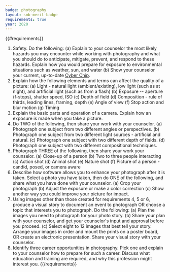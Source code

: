 ```yaml
---
badge: photography
layout: smb-merit-badge
requirements: true
year: 2020
---
```


{{#requirements}}
1. Safety. Do the following:
    (a) Explain to your counselor the most likely hazards you may encounter while working with photography and what you should do to anticipate, mitigate, prevent, and respond to these hazards. Explain how you would prepare for exposure to environmental situations such as weather, sun, and water
    (b) Show your counselor your current, up-to-date [Cyber Chip]({{@root.rootPath}}/other-awards/cyber-chip/).
2. Explain how the following elements and terms can affect the quality of a picture:
    (a) Light - natural light (ambient/existing), low light (such as at night), and artificial light (such as from a flash)
    (b) Exposure -- aperture (f-stops), shutter speed, ISO
    (c) Depth of field
    (d) Composition - rule of thirds, leading lines, framing, depth
    (e) Angle of view
    (f) Stop action and blur motion
    (g) Timing
3. Explain the basic parts and operation of a camera. Explain how an exposure is made when you take a picture.
4. Do TWO of the following, then share your work with your counselor.
    (a) Photograph one subject from two different angles or perspectives.
    (b) Photograph one subject from two different light sources - artificial and natural.
    (c) Photograph one subject with two different depth of fields.
    (d) Photograph one subject with two different compositional techniques.
5. Photograph THREE of the following, then share your work your counselor.
    (a) Close-up of a person
    (b) Two to three people interacting
    (c) Action shot
    (d) Animal shot
    (e) Nature shot
    (f) Picture of a person - candid, posed, or camera aware
6. Describe how software allows you to enhance your photograph after it is taken. Select a photo you have taken, then do ONE of the following, and share what you have done with your counselor.
    (a) Crop your photograph
    (b) Adjust the exposure or make a color correction
    (c) Show another way you could improve your picture for impact.
7. Using images other than those created for requirements 4, 5 or 6, produce a visual story to document an event to photograph OR choose a topic that interests you to photograph. Do the following:
    (a) Plan the images you need to photograph for your photo story.
    (b) Share your plan with your counselor, and get your counselor's input and approval before you proceed.
    (c) Select eight to 12 images that best tell your story. Arrange your images in order and mount the prints on a poster board, OR create an electronic presentation. Share your visual story with your counselor.
8. Identify three career opportunities in photography. Pick one and explain to your counselor how to prepare for such a career. Discuss what education and training are required, and why this profession might interest you.
{{/requirements}}
